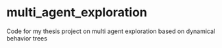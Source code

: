 # multi_agent_exploration
Code for my thesis project on multi agent exploration based on dynamical behavior trees
